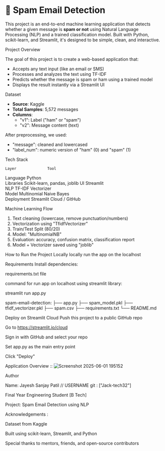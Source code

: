 # 📧 Spam Email Detection 

This project is an end-to-end machine learning application that detects whether a given message is **spam or not** using Natural Language Processing (NLP) and a trained classification model. 
Built with Python, scikit-learn, and Streamlit, it's designed to be simple, clean, and interactive.

 Project Overview

The goal of this project is to create a web-based application that:
- Accepts any text input (like an email or SMS)
- Processes and analyzes the text using TF-IDF
- Predicts whether the message is spam or ham using a trained model
- Displays the result instantly via a Streamlit UI

 Dataset

- **Source**: Kaggle
- **Total Samples**: 5,572 messages
- **Columns**:
  - "v1": Label ("ham" or "spam")
  - "v2": Message content (text)

After preprocessing, we used:

- "message": cleaned and lowercased
- "label_num": numeric version of "ham" (0) and "spam" (1)


Tech Stack

    Layer              Tool                     

 Language             Python                   
 Libraries            Scikit-learn, pandas, joblib 
 UI                   Streamlit                
 NLP                  TF-IDF Vectorizer        
 Model                Multinomial Naive Bayes  
 Deployment           Streamlit Cloud / GitHub 


 Machine Learning Flow

1. Text cleaning (lowercase, remove punctuation/numbers)
2. Vectorization using "TfidfVectorizer"
3. Train/Test Split (80/20)
4. Model: "MultinomialNB"
5. Evaluation: accuracy, confusion matrix, classification report
6. Model + Vectorizer saved using "joblib"


How to Run the Project Locally
locally run the app on the localhost 

Requirements
Install dependencies:

requirements.txt file 

command for run app on localhost using streamlit library:

streamlit run app.py

spam-email-detection: 
├── app.py
├── spam_model.pkl
├── tfidf_vectorizer.pkl
├── spam.csv
├── requirements.txt
└── README.md


Deploy on Streamlit Cloud
Push this project to a public GitHub repo

Go to https://streamlit.io/cloud

Sign in with GitHub and select your repo

Set app.py as the main entry point

Click "Deploy"

Application Overview ::
                       ![Screenshot 2025-06-01 195152](https://github.com/user-attachments/assets/4040f7d9-042e-43b8-b7c1-891efeb91b13)



Author

Name: Jayesh Sanjay Patil // USERNAME git : ["Jack-tech32"]

Final Year Engineering Student [B Tech]

Project: Spam Email Detection using NLP



Acknowledgements :


Dataset from  Kaggle

Built using scikit-learn, Streamlit, and Python

Special thanks to mentors, friends, and open-source contributors
